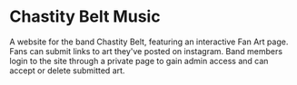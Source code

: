 # Chastity Belt Music

A website for the band Chastity Belt, featuring an interactive Fan Art page.  Fans can submit links to art they've posted on instagram.  Band members login to the site through a private page to gain admin access and can accept or delete submitted art.
